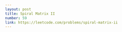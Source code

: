 ```yaml
---
layout: post
title: Spiral Matrix II
number: 59
link: https://leetcode.com/problems/spiral-matrix-ii
---
```

